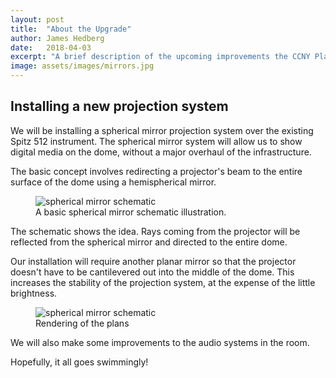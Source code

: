 ```yaml
---
layout: post
title:  "About the Upgrade"
author: James Hedberg
date:   2018-04-03
excerpt: "A brief description of the upcoming improvements the CCNY Planetarium"
image: assets/images/mirrors.jpg
---
```


## Installing a new projection system

We will be installing a spherical mirror projection system over the existing Spitz 512 instrument. The spherical mirror system will allow us to show digital media on the dome, without a major overhaul of the infrastructure.

The basic concept involves redirecting a projector's beam to the entire surface of the dome using a hemispherical mirror.


<figure class="figure col-4">
<img class="figure-img img-fluid rounded" src="{{ "assets/images/spherical-mirror-schematic.png" | absolute_url }}" alt="spherical mirror schematic" />
  <figcaption class="figure-caption">A basic spherical mirror schematic illustration.</figcaption>
</figure>

The schematic shows the idea. Rays coming from the projector will be reflected from the spherical mirror and directed to the entire dome.


Our installation will require another planar mirror so that the projector doesn't have to be cantilevered out into the middle of the dome. This increases the stability of the projection system, at the expense of the little brightness.


<figure class="figure col-12">
<img class="figure-img img-fluid rounded" src="{{ "assets/images/spherical-mirror-render.png" | absolute_url }}" alt="spherical mirror schematic" />
  <figcaption class="figure-caption">Rendering of the plans</figcaption>
</figure>

We will also make some improvements to the audio systems in the room.

Hopefully, it all goes swimmingly!
